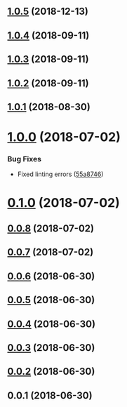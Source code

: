 ## [1.0.5](https://github.com/wessberg/scaffold/compare/v1.0.4...v1.0.5) (2018-12-13)



## [1.0.4](https://github.com/wessberg/scaffold/compare/v1.0.3...v1.0.4) (2018-09-11)



## [1.0.3](https://github.com/wessberg/scaffold/compare/v1.0.2...v1.0.3) (2018-09-11)



## [1.0.2](https://github.com/wessberg/scaffold/compare/v1.0.1...v1.0.2) (2018-09-11)



## [1.0.1](https://github.com/wessberg/scaffold/compare/v1.0.0...v1.0.1) (2018-08-30)



# [1.0.0](https://github.com/wessberg/scaffold/compare/v0.1.0...v1.0.0) (2018-07-02)


### Bug Fixes

* Fixed linting errors ([55a8746](https://github.com/wessberg/scaffold/commit/55a8746))



# [0.1.0](https://github.com/wessberg/scaffold/compare/v0.0.8...v0.1.0) (2018-07-02)



## [0.0.8](https://github.com/wessberg/scaffold/compare/v0.0.7...v0.0.8) (2018-07-02)



## [0.0.7](https://github.com/wessberg/scaffold/compare/v0.0.6...v0.0.7) (2018-07-02)



## [0.0.6](https://github.com/wessberg/scaffold/compare/v0.0.5...v0.0.6) (2018-06-30)



## [0.0.5](https://github.com/wessberg/scaffold/compare/v0.0.4...v0.0.5) (2018-06-30)



## [0.0.4](https://github.com/wessberg/scaffold/compare/v0.0.3...v0.0.4) (2018-06-30)



## [0.0.3](https://github.com/wessberg/scaffold/compare/v0.0.2...v0.0.3) (2018-06-30)



## [0.0.2](https://github.com/wessberg/scaffold/compare/v0.0.1...v0.0.2) (2018-06-30)



## 0.0.1 (2018-06-30)




